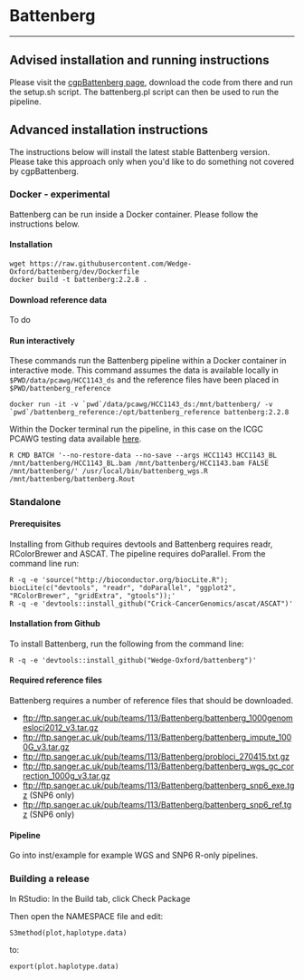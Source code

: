 # Battenberg
-----

## Advised installation and running instructions

Please visit the [cgpBattenberg page](https://github.com/cancerit/cgpBattenberg), download the code from there and run the setup.sh script. The battenberg.pl script can then be used to run the pipeline.


## Advanced installation instructions

The instructions below will install the latest stable Battenberg version. Please take this approach only when you'd like to do something not covered by cgpBattenberg.

### Docker - experimental

Battenberg can be run inside a Docker container. Please follow the instructions below.

#### Installation

```
wget https://raw.githubusercontent.com/Wedge-Oxford/battenberg/dev/Dockerfile
docker build -t battenberg:2.2.8 .
```

#### Download reference data

To do

#### Run interactively

These commands run the Battenberg pipeline within a Docker container in interactive mode. This command assumes the data is available locally in `$PWD/data/pcawg/HCC1143_ds` and the reference files have been placed in `$PWD/battenberg_reference`

```
docker run -it -v `pwd`/data/pcawg/HCC1143_ds:/mnt/battenberg/ -v `pwd`/battenberg_reference:/opt/battenberg_reference battenberg:2.2.8
```

Within the Docker terminal run the pipeline, in this case on the ICGC PCAWG testing data available [here](https://s3-eu-west-1.amazonaws.com/wtsi-pancancer/testdata/HCC1143_ds.tar).

```
R CMD BATCH '--no-restore-data --no-save --args HCC1143 HCC1143_BL /mnt/battenberg/HCC1143_BL.bam /mnt/battenberg/HCC1143.bam FALSE /mnt/battenberg/' /usr/local/bin/battenberg_wgs.R /mnt/battenberg/battenberg.Rout
```

### Standalone

#### Prerequisites

Installing from Github requires devtools and Battenberg requires readr, RColorBrewer and ASCAT. The pipeline requires doParallel. From the command line run:

```
R -q -e 'source("http://bioconductor.org/biocLite.R"); biocLite(c("devtools", "readr", "doParallel", "ggplot2", "RColorBrewer", "gridExtra", "gtools"));'
R -q -e 'devtools::install_github("Crick-CancerGenomics/ascat/ASCAT")'
```

#### Installation from Github

To install Battenberg, run the following from the command line:

```
R -q -e 'devtools::install_github("Wedge-Oxford/battenberg")'
```

#### Required reference files

Battenberg requires a number of reference files that should be downloaded.

  * ftp://ftp.sanger.ac.uk/pub/teams/113/Battenberg/battenberg_1000genomesloci2012_v3.tar.gz
  * ftp://ftp.sanger.ac.uk/pub/teams/113/Battenberg/battenberg_impute_1000G_v3.tar.gz
  * ftp://ftp.sanger.ac.uk/pub/teams/113/Battenberg/probloci_270415.txt.gz
  * ftp://ftp.sanger.ac.uk/pub/teams/113/Battenberg/battenberg_wgs_gc_correction_1000g_v3.tar.gz
  * ftp://ftp.sanger.ac.uk/pub/teams/113/Battenberg/battenberg_snp6_exe.tgz (SNP6 only)
  * ftp://ftp.sanger.ac.uk/pub/teams/113/Battenberg/battenberg_snp6_ref.tgz (SNP6 only)
  
#### Pipeline

Go into inst/example for example WGS and SNP6 R-only pipelines.
  
  
### Building a release

In RStudio: In the Build tab, click Check Package

Then open the NAMESPACE file and edit:

```
S3method(plot,haplotype.data)
```  

to:

```
export(plot.haplotype.data)
```
